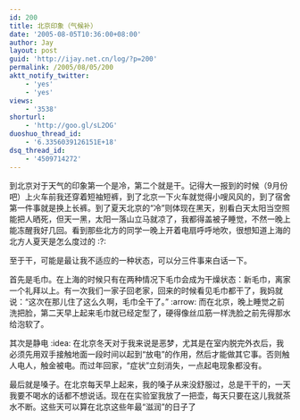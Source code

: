 ```yaml
---
id: 200
title: 北京印象（气候补）
date: '2005-08-05T10:36:00+08:00'
author: Jay
layout: post
guid: 'http://ijay.net.cn/log/?p=200'
permalink: /2005/08/05/200
aktt_notify_twitter:
    - 'yes'
    - 'yes'
views:
    - '3538'
shorturl:
    - 'http://goo.gl/sL2OG'
duoshuo_thread_id:
    - '6.3356039126151E+18'
dsq_thread_id:
    - '4509714272'
---
```


到北京对于天气的印象第一个是冷，第二个就是干。记得大一报到的时候（9月份吧）上火车前我还穿着短袖短裤，到了北京一下火车就觉得小嗖风风的，到了宿舍第一件事就是换上长裤。到了夏天北京的“冷”则体现在黑天，别看白天太阳当空照能把人晒死，但天一黑，太阳一落山立马就凉了，我都得盖被子睡觉，不然一晚上能冻醒我好几回。看到那些北方的同学一晚上开着电扇呼呼地吹，很想知道上海的北方人夏天是怎么度过的 :?:

至于干，可能是最让我不适应的一种状态，可以分三件事来白话一下。

首先是毛巾。在上海的时候只有在两种情况下毛巾会成为干燥状态：新毛巾，离家一个礼拜以上。有一次我们一家子回老家，回来的时候看见毛巾都干了，我妈就说：“这次在那儿住了这么久啊，毛巾全干了。” :arrow: 而在北京，晚上睡觉之前洗把脸，第二天早上起来毛巾就已经定型了，硬得像丝瓜筋一样洗脸之前先得那水给泡软了。

其次是静电 :idea: 在北京冬天对于我来说是恶梦，尤其是在室内脱完外衣后，我必须先用双手接触地面一段时间以起到“放电”的作用，然后才能做其它事。否则触人电人，触金被电。而过年回家，“症状”立刻消失，一点起电现象都没有。

最后就是嗓子。在北京每天早上起来，我的嗓子从来没舒服过，总是干干的，一天我要不喝水的话都不想说话。现在在实验室我放了一把壶，每天只要在这儿我就茶水不断。这些天可以算在北京这些年最“滋润”的日子了